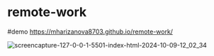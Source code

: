 # remote-work

#demo
https://mharizanova8703.github.io/remote-work/

![screencapture-127-0-0-1-5501-index-html-2024-10-09-12_02_34](https://github.com/user-attachments/assets/2c20fa67-0873-4442-be9e-53a60465651f)

